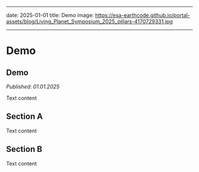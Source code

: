 
---
date: 2025-01-01
title: Demo
image: https://esa-earthcode.github.io/portal-assets/blog/Living_Planet_Symposium_2025_pillars-4170729331.jpg

---

# Demo <!--{ as="img" mode="hero" src="https://esa-earthcode.github.io/portal-assets/blog/Living_Planet_Symposium_2025_pillars-4170729331.jpg" }-->

## Demo
*Published: 01.01.2025*

Text content

## Section A
Text content

## Section B
Text content
        